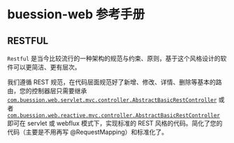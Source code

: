 # buession-web 参考手册


## RESTFUL


`Restful` 是当今比较流行的一种架构的规范与约束、原则，基于这个风格设计的软件可以更简洁、更有层次。

我们遵循 REST 规范，在代码层面规范好了新增、修改、详情、删除等基本的路由，您的控制器层只需要继承 [`com.buession.web.servlet.mvc.controller.AbstractBasicRestController`](https://javadoc.io/static/com.buession/buession-web/2.0.2/com/buession/web/servlet/mvc/controller/AbstractBasicRestController.html) 或者 [`com.buession.web.reactive.mvc.controller.AbstractBasicRestController`](https://javadoc.io/static/com.buession/buession-web/2.0.2/com/buession/web/reactive/mvc/controller/AbstractBasicRestController.html) 即可在 servlet 或 webflux 模式下，实现标准的 REST 风格的代码。简化了您的代码（主要是不用再写 @RequestMapping）和标准化了。